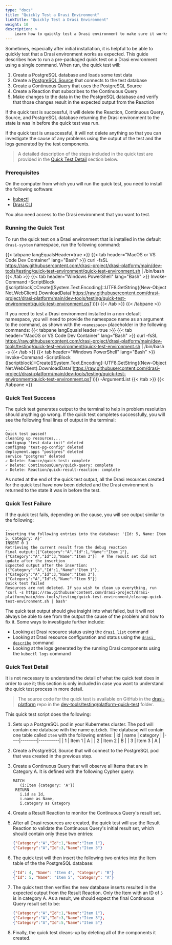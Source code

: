 ```yaml
---
type: "docs"
title: "Quickly Test a Drasi Environment"
linkTitle: "Quickly Test a Drasi Environment"
weight: 10
description: >
    Learn how to quickly test a Drasi environment to make sure it works end-to-end
---
```


Sometimes, especially after initial installation, it is helpful to be able to quickly test that a Drasi environment works as expected. This guide describes how to run a pre-packaged quick test on a Drasi environment using a single command. When run, the quick test will:
1. Create a PostgreSQL database and loads some test data
1. Create a [PostgreSQL Source](/how-to-guides/configure-sources/configure-postgresql-source/) that connects to the test database
1. Create a Continuous Query that uses the PostgreSQL Source
1. Create a Reaction that subscribes to the Continuous Query
1. Make changes to the data in the the PostgreSQL database and verify that those changes result in the expected output from the Reaction

If the quick test is successful, it will delete the Reaction, Continuous Query, Source, and PostgreSQL database returning the Drasi environment to the state is was in before the quick test was run. 

If the quick test is unsuccessful, it will not delete anything so that you can investigate the cause of any problems using the output of the test and the logs generated by the test components.

> A detailed description of the steps included in the quick test are provided in the [Quick Test Detail](#quick-test-detail) section below.

### Prerequisites
On the computer from which you will run the quick test, you need to install the following software:
- [kubectl](https://kubernetes.io/docs/tasks/tools/#kubectl)
- [Drasi CLI](/reference/command-line-interface/)

You also need access to the Drasi environment that you want to test.

### Running the Quick Test
To run the quick test on a Drasi environment that is installed in the default `drasi-system` namespace, run the following command:

{{< tabpane langEqualsHeader=true >}}
{{< tab header="MacOS or VS Code Dev Container" lang="Bash" >}}
curl -fsSL https://raw.githubusercontent.com/drasi-project/drasi-platform/main/dev-tools/testing/quick-test-environment/quick-test-environment.sh | /bin/bash
{{< /tab >}}
{{< tab header="Windows PowerShell" lang="Bash" >}}
Invoke-Command -ScriptBlock ([scriptblock]::Create([System.Text.Encoding]::UTF8.GetString((New-Object Net.WebClient).DownloadData('https://raw.githubusercontent.com/drasi-project/drasi-platform/main/dev-tools/testing/quick-test-environment/quick-test-environment.ps1')))) 
{{< /tab >}}
{{< /tabpane >}}

If you need to test a Drasi environment installed in a non-default namespace, you will need to provide the namespace name as an argument to the command, as shown with the `<namespace>` placeholder in the following commands:
{{< tabpane langEqualsHeader=true >}}
{{< tab header="MacOS or VS Code Dev Container" lang="Bash" >}}
curl -fsSL https://raw.githubusercontent.com/drasi-project/drasi-platform/main/dev-tools/testing/quick-test-environment/quick-test-environment.sh | /bin/bash -s <namespace>
{{< /tab >}}
{{< tab header="Windows PowerShell" lang="Bash" >}}
Invoke-Command -ScriptBlock ([scriptblock]::Create([System.Text.Encoding]::UTF8.GetString((New-Object Net.WebClient).DownloadData('https://raw.githubusercontent.com/drasi-project/drasi-platform/main/dev-tools/testing/quick-test-environment/quick-test-environment.ps1')))) -ArgumentList <namespace>
{{< /tab >}}
{{< /tabpane >}}

### Quick Test Success
The quick test generates output to the terminal to help in problem resolution should anything go wrong. If the quick test completes successfully, you will see the following final lines of output in the terminal:

```
...
Quick test passed!
cleaning up resources...
configmap "test-data-init" deleted
configmap "test-pg-config" deleted
deployment.apps "postgres" deleted
service "postgres" deleted
✓ Delete: Source/quick-test: complete
✓ Delete: ContinuousQuery/quick-query: complete
✓ Delete: Reaction/quick-result-reaction: complete
```

As noted at the end of the quick test output, all the Drasi resources created for the quick test have now been deleted and the Drasi environment is returned to the state it was in before the test.

### Quick Test Failure
If the quick test fails, depending on the cause, you will see output similar to the following:

```
...
Inserting the following entries into the database: '{Id: 5, Name: Item 5, Category: A}'
INSERT 0 1
Retrieving the current result from the debug reaction
Final output:[{"Category":"A","Id":1,"Name":"Item 1"},{"Category":"A","Id":3,"Name":"Item 3"}]  # The result set did not update after the insertion
Expected output after the insertion:[{"Category":"A","Id":1,"Name":"Item 1"},{"Category":"A","Id":3,"Name":"Item 3"},{"Category":"A","Id":5,"Name":"Item 5"}]
Quick test failed
Resources are not deleted. If you wish to clean up everything, run 'curl -s https://raw.githubusercontent.com/drasi-project/drasi-platform/main/dev-tools/testing/quick-test-environment/cleanup-quick-test-environment.sh | bash'
```

The quick test output should give insight into what failed, but it will not always be able to see from the output the cause of the problem and how to fix it. Some ways to investigate further include:

- Looking at Drasi resource status using the [`drasi list`](/reference/command-line-interface/#drasi-list) command
- Looking at Drasi resource configuration and status using the [`drasi describe`](/reference/command-line-interface/#drasi-describe) command
- Looking at the logs generated by the running Drasi components using the `kubectl logs` command

### Quick Test Detail
It is not necessary to understand the detail of what the quick test does in order to use it; this section is only included in case you want to understand the quick test process in more detail.

> The source code for the quick test is available on GitHub in the [drasi-platform](https://github.com/drasi-project/drasi-platform) repo in the [dev-tools/testing/platform-quick-test](https://github.com/drasi-project/drasi-platform/tree/main/dev-tools/testing/platform-quick-test) folder.

This quick test script does the following:

1. Sets up a PostgreSQL pod in your Kubernetes cluster. The pod will contain one database with the name `quickdb`. The database will contain one table called `Item` with the following entries:
| id |  name  | category |
|----|--------|----------|
|  1 | Item 1 | A        |
|  2 | Item 2 | B        |
|  3 | Item 3 | A        |

2. Create a PostgreSQL Source that will connect to the PostgreSQL pod that was created in the previous step.
3. Create a Continuous Query that will observe all Items that are in Category A. It is defined with the following Cypher query:
   ```cypher
   MATCH
      (i:Item {category: 'A'})
    RETURN
      i.id as Id,
      i.name as Name,
      i.category as Category
   ```
4. Create a Result Reaction to monitor the Continuous Query's result set.
5. After all Drasi resources are created, the quick test will use the Result Reaction to validate the Continuous Query's initial result set, which should contain only these two entries:
    ```json
    {"Category":"A","Id":1,"Name":"Item 1"},
    {"Category":"A","Id":3,"Name":"Item 3"}
    ```
6. The quick test will then insert the following two entries into the Item table of the the PostgreSQL database:
    ```json
    {"Id": 4, "Name": "Item 4", "Category": "B"}
    {"Id": 5, "Name": "Item 5", "Category": "A"}
    ``` 
7. The quick test then verifies the new database inserts resulted in the expected output from the Result Reaction. Only the Item with an ID of `5` is in category A. As a result, we should expect the final Continuous Query result set to be: 
    ```json
    {"Category":"A","Id":1,"Name":"Item 1"},
    {"Category":"A","Id":3,"Name":"Item 3"},
    {"Category":"A","Id":5,"Name":"Item 5"}
    ```
8. Finally, the quick test cleans-up by deleting all of the components it created.